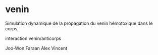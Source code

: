 # venin 
Simulation dynamique de la propagation du venin hémotoxique dans le corps

interaction venin/anticorps

Joo-Won Faraan Alex Vincent


[](https://docs.google.com/document/d/1Rj8ByG4-xUpoe2-c9_sKJ-SPTIuWbMR9m4GVWTerBKE/edit)

[](https://docs.google.com/document/d/1caLiQJIDLWALhjkCo4FwB4u5WUMhETaDe33ADTXvx18/edit)

